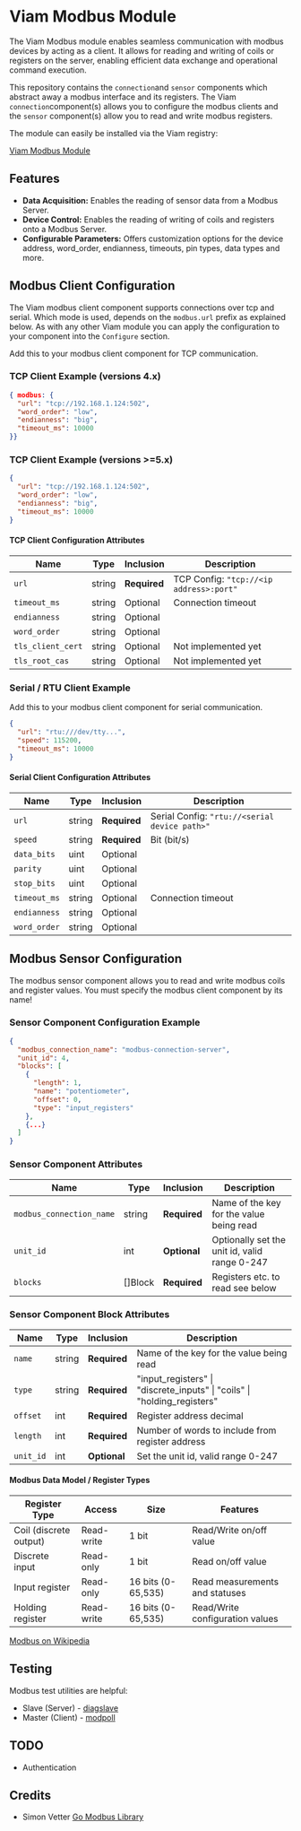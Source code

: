 # Viam Modbus Module

The Viam Modbus module enables seamless communication with modbus devices by acting as a client.
It allows for reading and writing of coils or registers on the server, enabling efficient data exchange and operational command execution.

This repository contains the `connection`and `sensor` components which abstract away a modbus interface and its registers.
The Viam `connection`component(s) allows you to configure the modbus clients and the `sensor` component(s) allow you to read and write modbus registers.

The module can easily be installed via the Viam registry:

[Viam Modbus Module](https://app.viam.com/module/viam-soleng/viam-modbus)

## Features

- **Data Acquisition:** Enables the reading of sensor data from a Modbus Server.
- **Device Control:** Enables the reading of writing of coils and registers onto a Modbus Server.
- **Configurable Parameters:** Offers customization options for the device address, word_order, endianness, timeouts, pin types, data types and more.

## Modbus Client Configuration

The Viam modbus client component supports connections over tcp and serial. Which mode is used, depends on the `modbus.url` prefix as explained below.
As with any other Viam module you can apply the configuration to your component into the `Configure` section.

Add this to your modbus client component for TCP communication.

### TCP Client Example (versions 4.x)

```json
{ modbus: {
  "url": "tcp://192.168.1.124:502",
  "word_order": "low",
  "endianness": "big",
  "timeout_ms": 10000
}}
```

### TCP Client Example (versions >=5.x)

```json
{
  "url": "tcp://192.168.1.124:502",
  "word_order": "low",
  "endianness": "big",
  "timeout_ms": 10000
}
```

#### TCP Client Configuration Attributes

| Name              | Type   | Inclusion    | Description                             |
| ----------------- | ------ | ------------ | --------------------------------------- |
| `url`             | string | **Required** | TCP Config: `"tcp://<ip address>:port"` |
| `timeout_ms`      | string | Optional     | Connection timeout                      |
| `endianness`      | string | Optional     |                                         |
| `word_order`      | string | Optional     |                                         |
| `tls_client_cert` | string | Optional     | Not implemented yet                     |
| `tls_root_cas`    | string | Optional     | Not implemented yet                     |

### Serial / RTU Client Example

Add this to your modbus client component for serial communication.

```json
{
  "url": "rtu:///dev/tty...",
  "speed": 115200,
  "timeout_ms": 10000
}
```

#### Serial Client Configuration Attributes

| Name         | Type   | Inclusion    | Description                                   |
| ------------ | ------ | ------------ | --------------------------------------------- |
| `url`        | string | **Required** | Serial Config: `"rtu://<serial device path>"` |
| `speed`      | string | **Required** | Bit (bit/s)                                   |
| `data_bits`  | uint   | Optional     |                                               |
| `parity`     | uint   | Optional     |                                               |
| `stop_bits`  | uint   | Optional     |                                               |
| `timeout_ms` | string | Optional     | Connection timeout                            |
| `endianness` | string | Optional     |                                               |
| `word_order` | string | Optional     |                                               |

## Modbus Sensor Configuration

The modbus sensor component allows you to read and write modbus coils and register values.
You must specify the modbus client component by its name!

### Sensor Component Configuration Example

```json
{
  "modbus_connection_name": "modbus-connection-server",
  "unit_id": 4,
  "blocks": [
    {
      "length": 1,
      "name": "potentiometer",
      "offset": 0,
      "type": "input_registers"
    },
    {...}
  ]
}
```

### Sensor Component Attributes

| Name                     | Type    | Inclusion    | Description                                   |
| ------------------------ | ------- | ------------ | --------------------------------------------- |
| `modbus_connection_name` | string  | **Required** | Name of the key for the value being read      |
| `unit_id`                | int     | **Optional** | Optionally set the unit id, valid range 0-247 |
| `blocks`                 | []Block | **Required** | Registers etc. to read see below              |

### Sensor Component Block Attributes

| Name      | Type   | Inclusion    | Description                                                              |
| --------- | ------ | ------------ | ------------------------------------------------------------------------ |
| `name`    | string | **Required** | Name of the key for the value being read                                 |
| `type`    | string | **Required** | "input_registers" \| "discrete_inputs" \| "coils" \| "holding_registers" |
| `offset`  | int    | **Required** | Register address decimal                                                 |
| `length`  | int    | **Required** | Number of words to include from register address                         |
| `unit_id` | int    | **Optional** | Set the unit id, valid range 0-247                                       |

#### Modbus Data Model / Register Types

| Register Type          | Access     | Size               | Features                        |
| ---------------------- | ---------- | ------------------ | ------------------------------- |
| Coil (discrete output) | Read-write | 1 bit              | Read/Write on/off value         |
| Discrete input         | Read-only  | 1 bit              | Read on/off value               |
| Input register         | Read-only  | 16 bits (0-65,535) | Read measurements and statuses  |
| Holding register       | Read-write | 16 bits (0-65,535) | Read/Write configuration values |

[Modbus on Wikipedia](https://en.wikipedia.org/wiki/Modbus)

## Testing

Modbus test utilities are helpful:

- Slave (Server) - [diagslave](https://www.modbusdriver.com/diagslave.html)
- Master (Client) - [modpoll](https://www.modbusdriver.com/modpoll.html)

## TODO

- Authentication

## Credits

- Simon Vetter [Go Modbus Library](https://github.com/simonvetter/modbus)
